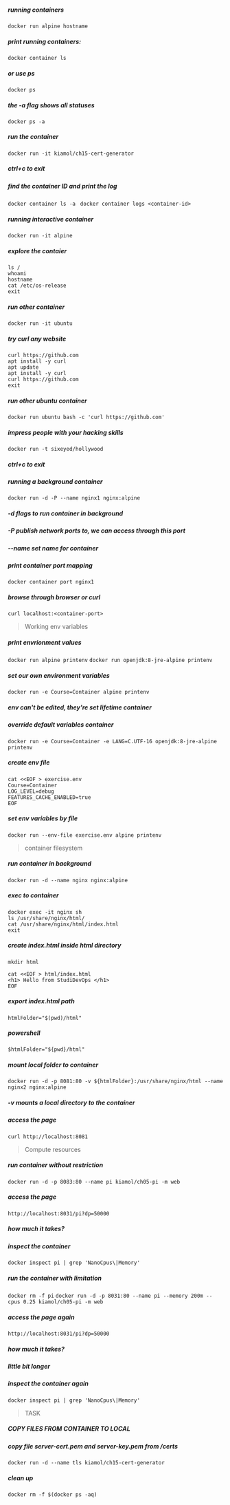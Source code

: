 ##### running containers
`docker run alpine hostname`

##### print running containers:
`docker container ls`

##### or use ps
`docker ps `

##### the -a flag shows all statuses
`docker ps -a`

##### run the container
`docker run -it kiamol/ch15-cert-generator`
##### ctrl+c to exit

##### find the container ID and print the log
`docker container ls -a `
`docker container logs <container-id>`

##### running interactive container
`docker run -it alpine`

##### explore the contaier
```
ls /
whoami
hostname
cat /etc/os-release
exit
```

##### run other container
`docker run -it ubuntu`

##### try curl any website
```
curl https://github.com 
apt install -y curl
apt update
apt install -y curl
curl https://github.com
exit
```

##### run other ubuntu container
`docker run ubuntu bash -c 'curl https://github.com'`

##### impress people with your hacking skills
`docker run -t sixeyed/hollywood`
##### ctrl+c to exit

##### running a background container
`docker run -d -P --name nginx1 nginx:alpine`

##### -d flags to run container in background
##### -P publish network ports to, we can access through this port
##### --name set name for container

##### print container port mapping
`docker container port nginx1`

##### browse through browser or curl 
`curl localhost:<container-port>`

> Working env variables
##### print envrionment values
`docker run alpine printenv`
`docker run openjdk:8-jre-alpine printenv`

##### set our own environment variables
`docker run -e Course=Container alpine printenv`
##### env can't be edited, they're set lifetime container

##### override default variables container
`docker run -e Course=Container -e LANG=C.UTF-16 openjdk:8-jre-alpine printenv`

##### create env file
```
cat <<EOF > exercise.env
Course=Container
LOG_LEVEL=debug
FEATURES_CACHE_ENABLED=true
EOF
```

##### set env variables by file
`docker run --env-file exercise.env alpine printenv`

> container filesystem
##### run container in background
`docker run -d --name nginx nginx:alpine`

##### exec to container
```
docker exec -it nginx sh
ls /usr/share/nginx/html/
cat /usr/share/nginx/html/index.html
exit
```

##### create index.html inside html directory
`mkdir html`
```
cat <<EOF > html/index.html
<h1> Hello from StudiDevOps </h1>
EOF
```

##### export index.html path
`htmlFolder="$(pwd)/html"`

##### powershell
`$htmlFolder="${pwd}/html"`

##### mount local folder to container
`docker run -d -p 8081:80 -v ${htmlFolder}:/usr/share/nginx/html --name nginx2 nginx:alpine`
##### -v mounts a local directory to the container

##### access the page
`curl http://localhost:8081`

> Compute resources
##### run container without restriction
`docker run -d -p 8083:80 --name pi kiamol/ch05-pi -m web`

##### access the page
`http://localhost:8031/pi?dp=50000`
##### how much it takes?

##### inspect the container
`docker inspect pi | grep 'NanoCpus\|Memory'`

##### run the container with limitation
`docker rm -f pi`
`docker run -d -p 8031:80 --name pi --memory 200m --cpus 0.25 kiamol/ch05-pi -m web`

##### access the page again
`http://localhost:8031/pi?dp=50000`
##### how much it takes?
##### little bit longer 

##### inspect the container again
`docker inspect pi | grep 'NanoCpus\|Memory'`

> TASK
##### COPY FILES FROM CONTAINER TO LOCAL
##### copy file server-cert.pem and server-key.pem from /certs 
`docker run -d --name tls kiamol/ch15-cert-generator`


##### clean up
`docker rm -f $(docker ps -aq)`